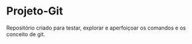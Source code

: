 # Projeto-Git
<p>Repositório criado para testar, explorar e aperfoiçoar os comandos e os conceito de git.</p>
